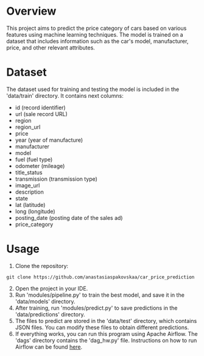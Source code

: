 # Overview
This project aims to predict the price category of cars based on various features 
using machine learning techniques. The model is trained on a dataset that includes 
information such as the car's model, manufacturer, price, and other relevant attributes.

# Dataset
The dataset used for training and testing the model is included in the 'data/train' directory.
It contains next columns:
* id (record identifier) 
* url (sale record URL)
* region
* region_url 
* price
* year (year of manufacture)
* manufacturer 
* model 
* fuel (fuel type)
* odometer (mileage)
* title_status 
* transmission (transmission type)
* image_url 
* description
* state 
* lat (latitude)
* long (longitude)
* posting_date (posting date of the sales ad)
* price_category

# Usage
1. Clone the repository:

`git clone https://github.com/anastasiaspakovskaa/car_price_prediction`

2. Open the project in your IDE.
3. Run 'modules/pipeline.py' to train the best model, and save it in the 'data/models' 
directory.
4. After training, run 'modules/predict.py' to save predictions in the 'data/predictions' 
directory.
5. The files to predict are stored in the 'data/test' directory, which contains JSON files.
You can modify these files to obtain different predictions.
6. If everything works, you can run this program using Apache Airflow. The 'dags' directory contains the 'dag_hw.py' file. Instructions on how to run Airflow can be found [here](https://airflow.apache.org/docs/apache-airflow/stable/tutorial/pipeline.html).
